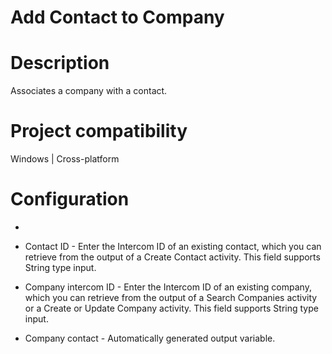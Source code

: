 ﻿# Add Contact to Company

# Description

Associates a company with a contact.

# Project compatibility

Windows | Cross-platform

# Configuration

* 
* Contact ID - Enter the Intercom ID of an existing contact, which you can retrieve from the output of a Create Contact activity. This field supports String type input.
* Company intercom ID - Enter the Intercom ID of an existing company, which you can retrieve from the output of a Search Companies activity or a Create or Update Company activity. This field supports String type input.





* Company contact - Automatically generated output variable.
